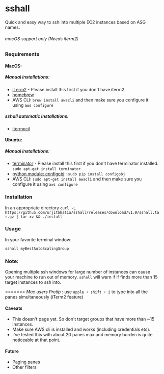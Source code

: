 # sshall
Quick and easy way to ssh into multiple EC2 instances based on ASG names.

###### *macOS support only (Needs iterm2)*

### Requirements

#### MacOS:
##### Manual installations:
- [iTerm2](https://iterm2.com/downloads.html) - Please install this first if you don't have iterm2.
- [homebrew](https://brew.sh/)
- AWS CLI:  `brew install awscli` and then make sure you configure it using `aws configure`

##### sshall automatic installations:
- [itermocil](https://github.com/TomAnthony/itermocil)

#### Ubuntu:
##### Manual installations:
- [terminator](https://apps.ubuntu.com/cat/applications/precise/terminator/) - Please install this first if you don't have terminator installed: `sudo apt-get install terminator`
- [python module: configobj](http://configobj.readthedocs.io/en/latest/configobj.html) : `sudo pip install configobj`
- AWS CLI:  `sudo apt-get install awscli` and then make sure you configure it using `aws configure`

### Installation
In an appropriate directory
`curl -L https://github.com/urjitbhatia/sshall/releases/download/v1.0/sshall.tar.gz | tar xv && ./install`

### Usage
In your favorite terminal window:

```bash
sshall myBestAutoScalingGroup
```

### Note:
Opening multiple ssh windows for large number of instances can cause your machine to run out of memory. `sshall` will warn if if finds more than 15 target instances to ssh into.

=======
*Mac users Protip* : use `apple + shift + i` to type into all the panes simultaneously (iTerm2 feature)

#### Caveats

- This doesn't page yet. So don't target groups that have more than ~15 instances.
- Make sure AWS cli is installed and works (including credentials etc).
- I've tested this with about 20 panes max and memory burden is quite noticeable at that point.

#### Future

- Paging panes
- Other filters
